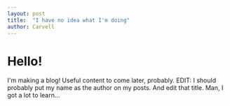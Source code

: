 ```yaml
---
layout: post
title:  "I have no idea what I'm doing"
author: Carvell
---
```


# Hello!

I'm making a blog! Useful content to come later, probably.
EDIT: I should probably put my name as the author on my posts. And edit that title. Man, I got a lot to learn...
